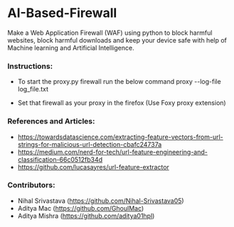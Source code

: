 # AI-Based-Firewall
Make a Web Application Firewall (WAF) using python to block harmful websites, block harmful downloads and keep your device safe with help of Machine learning and Artificial Intelligence.

### Instructions:
- To start the proxy.py firewall run the below command
proxy --log-file log_file.txt

- Set that firewall as your proxy in the firefox (Use Foxy proxy extension)


### References and Articles:
- https://towardsdatascience.com/extracting-feature-vectors-from-url-strings-for-malicious-url-detection-cbafc24737a  
- https://medium.com/nerd-for-tech/url-feature-engineering-and-classification-66c0512fb34d
- https://github.com/lucasayres/url-feature-extractor

### Contributors:
- Nihal Srivastava (https://github.com/Nihal-Srivastava05)
- Aditya Mac (https://github.com/GhoulMac)
- Aditya Mishra (https://github.com/aditya01hpl)
